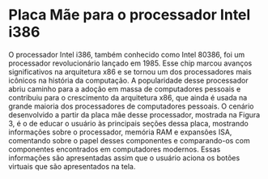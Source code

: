 # Placa Mãe para o processador Intel i386
O processador Intel i386, também conhecido como Intel 80386, foi um processador revolucionário lançado em 1985. Esse chip marcou avanços significativos na arquitetura x86 e se tornou um dos processadores mais icônicos na história da computação. A popularidade desse processador abriu caminho para a adoção em massa de computadores pessoais e contribuiu para o crescimento da arquitetura x86, que ainda é usada na grande maioria dos processadores de computadores pessoais.
O cenário desenvolvido a partir da placa mãe desse processador, mostrada na Figura 3, é o de educar o usuário às principais seções dessa placa, mostrando informações sobre o processador, memória RAM e expansões ISA, comentando sobre o papel desses componentes e comparando-os com componentes encontrados em computadores modernos. Essas informações são apresentadas assim que o usuário aciona os botões virtuais que são apresentados na tela.
